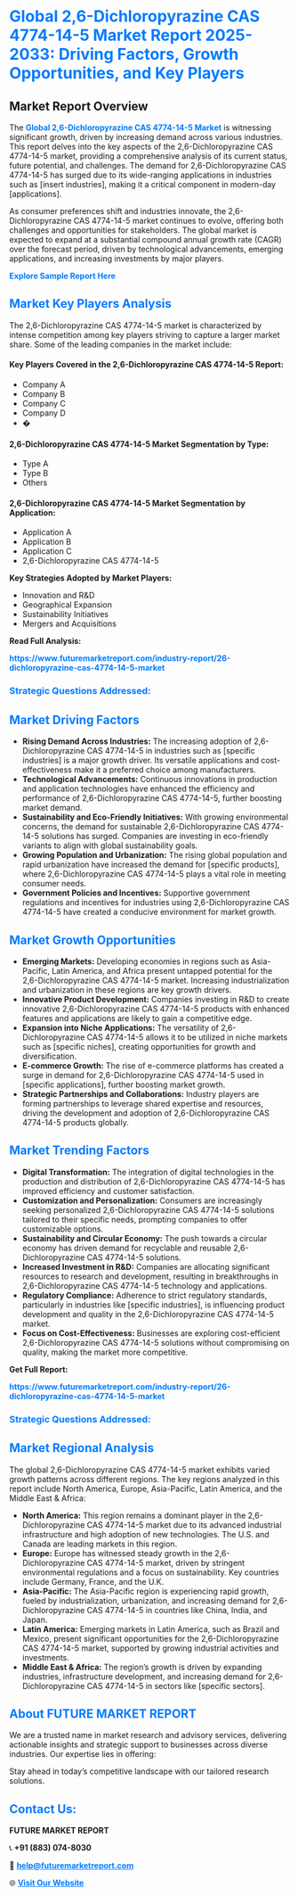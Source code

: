 <h1 style="color: #007BFF;">Global 2,6-Dichloropyrazine CAS 4774-14-5 Market Report 2025-2033: Driving Factors, Growth Opportunities, and Key Players</h1>

<section id="overview">
<h2>Market Report Overview</h2>
<p>The <a href="https://www.futuremarketreport.com/industry-report/26-dichloropyrazine-cas-4774-14-5-market" style="color: #007BFF; text-decoration: none;"><strong>Global 2,6-Dichloropyrazine CAS 4774-14-5 Market</strong></a> is witnessing significant growth, driven by increasing demand across various industries. This report delves into the key aspects of the 2,6-Dichloropyrazine CAS 4774-14-5 market, providing a comprehensive analysis of its current status, future potential, and challenges. The demand for 2,6-Dichloropyrazine CAS 4774-14-5 has surged due to its wide-ranging applications in industries such as [insert industries], making it a critical component in modern-day [applications].</p>
<p>As consumer preferences shift and industries innovate, the 2,6-Dichloropyrazine CAS 4774-14-5 market continues to evolve, offering both challenges and opportunities for stakeholders. The global market is expected to expand at a substantial compound annual growth rate (CAGR) over the forecast period, driven by technological advancements, emerging applications, and increasing investments by major players.</p>
</section>

<section id="overview">
<p><a href="https://www.futuremarketreport.com/request-sample/reportId=112714" style="color: #007BFF; text-decoration: none;"><strong>Explore Sample Report Here</strong></a></p>
</section>

<section id="key-players">
<h2 style="color: #007BFF;">Market Key Players Analysis</h2>
<p>The 2,6-Dichloropyrazine CAS 4774-14-5 market is characterized by intense competition among key players striving to capture a larger market share. Some of the leading companies in the market include:</p>
<h4>Key Players Covered in the 2,6-Dichloropyrazine CAS 4774-14-5 Report:</h4>
<ul><li>Company A</li><li>Company B</li><li>Company C</li><li>Company D</li><li>�</li></ul>
<h4>2,6-Dichloropyrazine CAS 4774-14-5 Market Segmentation by Type:</h4>
<ul><li>Type A</li><li>Type B</li><li>Others</li></ul>

<h4>2,6-Dichloropyrazine CAS 4774-14-5 Market Segmentation by Application:</h4>
<ul><li>Application A</li><li>Application B</li><li>Application C</li><li>2,6-Dichloropyrazine CAS 4774-14-5</li></ul>
<p><strong>Key Strategies Adopted by Market Players:</strong></p>
<ul>
<li>Innovation and R&D</li>
<li>Geographical Expansion</li>
<li>Sustainability Initiatives</li>
<li>Mergers and Acquisitions</li>
</ul>
</section>

<section>
<p><strong>Read Full Analysis: </strong></p><a href="https://www.futuremarketreport.com/industry-report/26-dichloropyrazine-cas-4774-14-5-market" style="color: #007BFF; text-decoration: none;"><strong>https://www.futuremarketreport.com/industry-report/26-dichloropyrazine-cas-4774-14-5-market</strong></a>
<h3 style="color: #007BFF;">Strategic Questions Addressed:</h3>
</section>

<section id="driving-factors">
<h2 style="color: #007BFF;">Market Driving Factors</h2>
<ul>
<li><strong>Rising Demand Across Industries:</strong> The increasing adoption of 2,6-Dichloropyrazine CAS 4774-14-5 in industries such as [specific industries] is a major growth driver. Its versatile applications and cost-effectiveness make it a preferred choice among manufacturers.</li>
<li><strong>Technological Advancements:</strong> Continuous innovations in production and application technologies have enhanced the efficiency and performance of 2,6-Dichloropyrazine CAS 4774-14-5, further boosting market demand.</li>
<li><strong>Sustainability and Eco-Friendly Initiatives:</strong> With growing environmental concerns, the demand for sustainable 2,6-Dichloropyrazine CAS 4774-14-5 solutions has surged. Companies are investing in eco-friendly variants to align with global sustainability goals.</li>
<li><strong>Growing Population and Urbanization:</strong> The rising global population and rapid urbanization have increased the demand for [specific products], where 2,6-Dichloropyrazine CAS 4774-14-5 plays a vital role in meeting consumer needs.</li>
<li><strong>Government Policies and Incentives:</strong> Supportive government regulations and incentives for industries using 2,6-Dichloropyrazine CAS 4774-14-5 have created a conducive environment for market growth.</li>
</ul>
</section>

<section id="growth-opportunities">
<h2 style="color: #007BFF;">Market Growth Opportunities</h2>
<ul>
<li><strong>Emerging Markets:</strong> Developing economies in regions such as Asia-Pacific, Latin America, and Africa present untapped potential for the 2,6-Dichloropyrazine CAS 4774-14-5 market. Increasing industrialization and urbanization in these regions are key growth drivers.</li>
<li><strong>Innovative Product Development:</strong> Companies investing in R&D to create innovative 2,6-Dichloropyrazine CAS 4774-14-5 products with enhanced features and applications are likely to gain a competitive edge.</li>
<li><strong>Expansion into Niche Applications:</strong> The versatility of 2,6-Dichloropyrazine CAS 4774-14-5 allows it to be utilized in niche markets such as [specific niches], creating opportunities for growth and diversification.</li>
<li><strong>E-commerce Growth:</strong> The rise of e-commerce platforms has created a surge in demand for 2,6-Dichloropyrazine CAS 4774-14-5 used in [specific applications], further boosting market growth.</li>
<li><strong>Strategic Partnerships and Collaborations:</strong> Industry players are forming partnerships to leverage shared expertise and resources, driving the development and adoption of 2,6-Dichloropyrazine CAS 4774-14-5 products globally.</li>
</ul>
</section>

<section id="trending-factors">
<h2 style="color: #007BFF;">Market Trending Factors</h2>
<ul>
<li><strong>Digital Transformation:</strong> The integration of digital technologies in the production and distribution of 2,6-Dichloropyrazine CAS 4774-14-5 has improved efficiency and customer satisfaction.</li>
<li><strong>Customization and Personalization:</strong> Consumers are increasingly seeking personalized 2,6-Dichloropyrazine CAS 4774-14-5 solutions tailored to their specific needs, prompting companies to offer customizable options.</li>
<li><strong>Sustainability and Circular Economy:</strong> The push towards a circular economy has driven demand for recyclable and reusable 2,6-Dichloropyrazine CAS 4774-14-5 solutions.</li>
<li><strong>Increased Investment in R&D:</strong> Companies are allocating significant resources to research and development, resulting in breakthroughs in 2,6-Dichloropyrazine CAS 4774-14-5 technology and applications.</li>
<li><strong>Regulatory Compliance:</strong> Adherence to strict regulatory standards, particularly in industries like [specific industries], is influencing product development and quality in the 2,6-Dichloropyrazine CAS 4774-14-5 market.</li>
<li><strong>Focus on Cost-Effectiveness:</strong> Businesses are exploring cost-efficient 2,6-Dichloropyrazine CAS 4774-14-5 solutions without compromising on quality, making the market more competitive.</li>
</ul>
</section>

<section>
<p><strong>Get Full Report: </strong></p><a href="https://www.futuremarketreport.com/industry-report/26-dichloropyrazine-cas-4774-14-5-market" style="color: #007BFF; text-decoration: none;"><strong>https://www.futuremarketreport.com/industry-report/26-dichloropyrazine-cas-4774-14-5-market</strong></a>
<h3 style="color: #007BFF;">Strategic Questions Addressed:</h3>
</section>


<section id="regional-analysis">
<h2 style="color: #007BFF;">Market Regional Analysis</h2>
<p>The global 2,6-Dichloropyrazine CAS 4774-14-5 market exhibits varied growth patterns across different regions. The key regions analyzed in this report include North America, Europe, Asia-Pacific, Latin America, and the Middle East & Africa:</p>
<ul>
<li><strong>North America:</strong> This region remains a dominant player in the 2,6-Dichloropyrazine CAS 4774-14-5 market due to its advanced industrial infrastructure and high adoption of new technologies. The U.S. and Canada are leading markets in this region.</li>
<li><strong>Europe:</strong> Europe has witnessed steady growth in the 2,6-Dichloropyrazine CAS 4774-14-5 market, driven by stringent environmental regulations and a focus on sustainability. Key countries include Germany, France, and the U.K.</li>
<li><strong>Asia-Pacific:</strong> The Asia-Pacific region is experiencing rapid growth, fueled by industrialization, urbanization, and increasing demand for 2,6-Dichloropyrazine CAS 4774-14-5 in countries like China, India, and Japan.</li>
<li><strong>Latin America:</strong> Emerging markets in Latin America, such as Brazil and Mexico, present significant opportunities for the 2,6-Dichloropyrazine CAS 4774-14-5 market, supported by growing industrial activities and investments.</li>
<li><strong>Middle East & Africa:</strong> The region’s growth is driven by expanding industries, infrastructure development, and increasing demand for 2,6-Dichloropyrazine CAS 4774-14-5 in sectors like [specific sectors].</li>
</ul>
</section>

<footer>
<h2 style="color: #007BFF;">About FUTURE MARKET REPORT</h2>
<p>We are a trusted name in market research and advisory services, delivering actionable insights and strategic support to businesses across diverse industries. Our expertise lies in offering:</p>

<p>Stay ahead in today’s competitive landscape with our tailored research solutions.</p>

<h2 style="color: #007BFF;">Contact Us:</h2>
<p><strong>FUTURE MARKET REPORT</strong></p>
<p>📞 <strong>+91 (883) 074-8030</strong></p>
<p>📧 <strong><a href="mailto:help@futuremarketreport.com" style="color: #007BFF;">help@futuremarketreport.com</a></strong></p>
<p>🌐 <strong><a href="https://www.futuremarketreport.com/" style="color: #007BFF;">Visit Our Website</a></strong></p>
</footer>